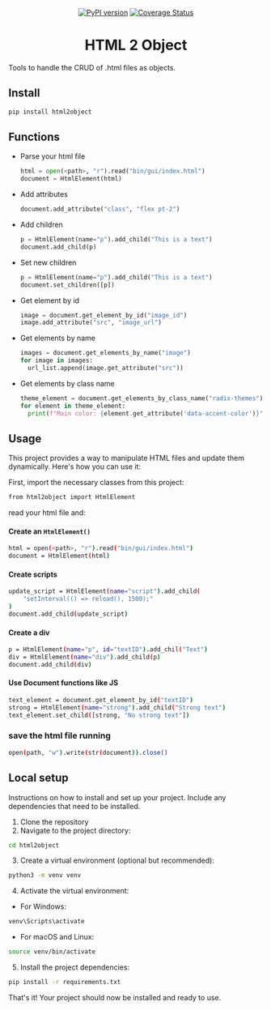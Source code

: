 <div align="center">

[![PyPI version](https://badge.fury.io/py/html2object.svg)](https://badge.fury.io/py/html2object)
[![Coverage Status](https://coveralls.io/repos/github/boterop/html2object/badge.svg?branch=main)](https://coveralls.io/github/boterop/html2object?branch=main)

# HTML 2 Object

</div>

Tools to handle the CRUD of .html files as objects.

## Install

```sh
pip install html2object
```

## Functions

- Parse your html file

  ```py
  html = open(<path>, "r").read("bin/gui/index.html")
  document = HtmlElement(html)
  ```

- Add attributes

  ```py
  document.add_attribute("class", "flex pt-2")
  ```

- Add children

  ```py
  p = HtmlElement(name="p").add_child("This is a text")
  document.add_child(p)
  ```

- Set new children

  ```py
  p = HtmlElement(name="p").add_child("This is a text")
  document.set_children([p])
  ```

- Get element by id

  ```py
  image = document.get_element_by_id("image_id")
  image.add_attribute("src", "image_url")
  ```

- Get elements by name

  ```py
  images = document.get_elements_by_name("image")
  for image in images:
    url_list.append(image.get_attribute("src"))
  ```

- Get elements by class name

  ```py
  theme_element = document.get_elements_by_class_name("radix-themes")
  for element in theme_element:
    print(f"Main color: {element.get_attribute('data-accent-color')}")
  ```

## Usage

This project provides a way to manipulate HTML files and update them dynamically. Here's how you can use it:

First, import the necessary classes from this project:

```sh
from html2object import HtmlElement
```

read your html file and:

#### Create an `HtmlElement()`

```sh
html = open(<path>, "r").read("bin/gui/index.html")
document = HtmlElement(html)
```

#### Create scripts

```sh
update_script = HtmlElement(name="script").add_child(
    "setInterval(() => reload(), 1500);"
)
document.add_child(update_script)
```

#### Create a div

```sh
p = HtmlElement(name="p", id="textID").add_chil("Text")
div = HtmlElement(name="div").add_child(p)
document.add_child(div)
```

#### Use Document functions like JS

```sh
text_element = document.get_element_by_id("textID")
strong = HtmlElement(name="strong").add_child("Strong text")
text_element.set_child([strong, "No strong text"])
```

### save the html file running

```sh
open(path, "w").write(str(document)).close()
```

## Local setup

Instructions on how to install and set up your project. Include any dependencies that need to be installed.

1. Clone the repository
2. Navigate to the project directory:

```sh
cd html2object
```

3. Create a virtual environment (optional but recommended):

```sh
python3 -m venv venv
```

4. Activate the virtual environment:

- For Windows:

```sh
venv\Scripts\activate
```

- For macOS and Linux:

```sh
source venv/bin/activate
```

5. Install the project dependencies:

```sh
pip install -r requirements.txt
```

That's it! Your project should now be installed and ready to use.
